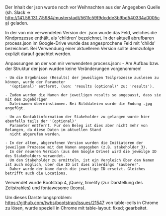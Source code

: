 Der Inhalt der json wurde noch vor Weihnachten aus der Angegeben Quelle (sh. Slack => http://141.56.131.7:5984/musterstadt/561fc59f9dcdde3b9bd540334a0005ca) geladen.

In der von mir verwendeten Version der .json wurde das Feld, welches die Kindprozesse enthält, als 
'children' bezeichnet. In der aktuell abrufbaren process.json im Google-Drive wurde das angesprochene
Feld mit 'childs' bezeichnet. Bei Verwendung einer aktuelleren Version sollte demzufolge explizit
darauf geachtet werden.

Anpassungen an der von mir verwendeten process.json:
    - Am Aufbau bzw. der Struktur der json wurden keine Veränderungen vorgenommen!
    
    - Um die Ergebnisse (Results) der jeweiligen Teilprozesse auslesen zu können, wurde der Parameter
      '(optional)' entfernt. (von: 'results (optional)' zu: 'results').
      
    - Zudem wurden die Namen der jeweiligen results so angepasst, dass sie mit dem zugehörigen
      Dateinamen übereinstimmen. Bei Bilddateien wurde die Endung .jpg angefügt.
      
    - Um an Kontaktinformation der Stakeholder zu gelangen wurde hier ebenfalls teils der '(optional)'
      Parameter entfernt. Für den Beleg ist dies aber nicht mehr von Belangen, da diese Daten im aktuellen Stand 
      nicht abgerufen werden.
      
    - In der alten, abgerufenen Version wurden die Initiatoren der jeweilgen Prozesse mit dem Namen angegeben (z.B. stakeholder_3).
      In der neueren Version (aus dem Google Drive) wird die jeweilge ID des Stakeholders verwendet. 
      Um den Stakeholder zu ermitteln, ist ein Vergleich über den Namen ist auch möglich, über die ID ist dies allerdings "sauberer". 
      Daher wurde der Name durch die jeweilige ID ersetzt. Gleiches betrifft auch die Locations.


Verwendet wurde Bootstrap 4, jQuery, timelify (zur Darstellung des Zeitstrahles) und fontawesome (Icons).


Um dieses Darstellungsproblem: https://github.com/twbs/bootstrap/issues/21547 von table-cells in Chrome zu lösen,
wurde speziell in Chrome mit table-layout: fixed; gearbeitet.



